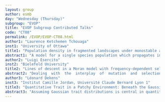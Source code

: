 ```yaml
---
layout: group
author: esmb
day: "Wednesday (Thursday)"
subgroup: "EVOP"
title: "EVOP Subgroup Contributed Talks"
code: "CT08"
permalink: /EVOP/EVOP-CT08.html
author1: "Laurence Ketchemen Tchouaga"
inst1: "University of Ottawa"
title1: "Population density in fragmented landscapes under monostable and bistable dynamics"
abstract1: "A model for a single species population which propagates in a heterogeneous landscape in a one dimensional space is presented. The landscape is composed of two kind of patches with different diffusivities. The dynamics of the population is studied through a reaction diffusion model on which the net growth function can be a monostable or bistable function. In addition, we consider that at the interface between patch types, individuals may show preference for more favorable regions. We study the different nonlinear steady state models. We prove existence of monotone solution in each model and classify their qualitative shape. An analysis is done to study the effect of the diffusivity coefficient. A stability analysis is also done for each model."
author2: "Luigi Esercito"
inst2: "Bielefeld University"
title2: "Lines of descent in a Moran model with frequency-dependent selection and mutation"
abstract2: "Dealing  with  the  interplay  of  mutation  and  selection  is  one  of  the  important challenges in population genetics. We consider two variants of the two-type Moran model with mutation and frequency-dependent selection, namely a scheme with nonlinear dominance and another with what we name fittest-type-wins scheme. We show the equivalence of the two variants and pursue the latter for further analysis.In particular, we trace the genealogy of a sample of individuals backward in time, via an appropriate version of the so-called ancestral selection graph (ASG), originally introduced by Krone and Neuhauser. We use the information contained in mutation events to reduce the ASG to the parts informative with respect to the type distribution of the present population and their ancestors, respectively. This leads to the killed ASG and the pruned lookdown ASG in this setting, which we use to derive representations for the (factorial) moments of the type distribution and the ancestral type distribution by connecting forward and backward graphical models via duality relationships.Finally, we show how the results carry over to the diffusion limit.[1]  Baake, Ellen, Luigi Esercito, and Sebastian Hummel. 'Lines of descent in a Moran model with frequency-dependent selection and mutation.' textit{arXiv preprint arXiv:2011.08888} (2020)."
author3: "Léonard Dekens"
inst3: "Institut Camille Jordan, Université Claude Bernard Lyon 1"
title3: "Quantitative Trait in a Patchy Environment: Beneath the Gaussian Approximation"
abstract3: "Assuming Gaussian trait distributions is central in quantitative genetic models in order to describe complex evolutionary dynamics, like source-sink scenarii in heterogeneous environments. However, the mechanisms of why and when this is a reasonable approximation remain unclear. Here, we investigate the underlying role of sexual reproduction by introducing a new framework that directly involves the dynamics of the trait distributions. We opt for an infinitesimal model operator to model the transmission of a complex trait under sexual reproduction. We apply this approach to revisit a classical study in a patchy environment (following Ronce and Kirkpatrick 2001). We first justify the Gaussian assumption in a small variance regime with perturbative techniques. We next perform a rigorous separation of ecological and evolutionary time scales to complete the analytical description of source-sink type equilibria, numerically described in Ronce and Kirkpatrick 2001. Our analysis highlights the relative influence of the blending effects of migration and sexual reproduction on local adaptation patterns."
---
```

